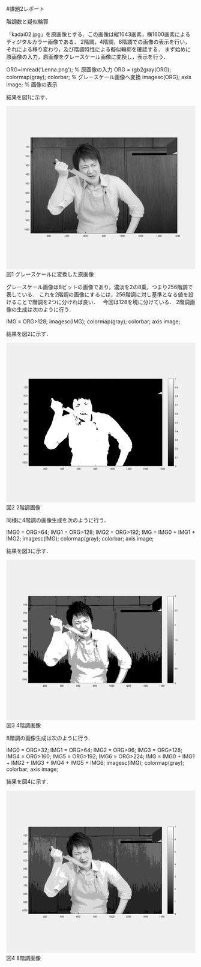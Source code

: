#課題2レポート

階調数と疑似輪郭

「kadai02.jpg」を原画像とする．この画像は縦1043画素，横1600画素によるディジタルカラー画像である．
2階調，4階調，8階調での画像の表示を行い，それによる移り変わり，及び階調特性による擬似輪郭を確認する．
まず始めに原画像の入力，原画像をグレースケール画像に変換し，表示を行う．

ORG=imread('Lenna.png'); % 原画像の入力
ORG = rgb2gray(ORG); colormap(gray); colorbar; % グレースケール画像へ変換
imagesc(ORG); axis image; % 画像の表示

結果を図1に示す．

![原画像](https://github.com/ogata3/lecture_image_processing/blob/master/kadai02/kadai2_1.png?raw=true)
図1 グレースケールに変換した原画像


グレースケール画像は8ビットの画像であり，濃淡を2の8乗，つまり256階調で表している．
これを2階調の画像にするには，256階調に対し基準となる値を設けることで階調を2つに分ければ良い．  
今回は128を境に分けている．
2階調画像の生成は次のように行う．

IMG = ORG>128;
imagesc(IMG); colormap(gray); colorbar;  axis image;

結果を図2に示す．

![原画像](https://github.com/ogata3/lecture_image_processing/blob/master/kadai02/kadai2_2.png?raw=true)
図2 2階調画像

同様に4階調の画像生成を次のように行う．

IMG0 = ORG>64;
IMG1 = ORG>128;
IMG2 = ORG>192;
IMG = IMG0 + IMG1 + IMG2;
imagesc(IMG); colormap(gray); colorbar;  axis image;

結果を図3に示す．

![原画像](https://github.com/ogata3/lecture_image_processing/blob/master/kadai02/kadai2_3.png?raw=true)
図3 4階調画像

8階調の画像生成は次のように行う．

IMG0 = ORG>32;
IMG1 = ORG>64;
IMG2 = ORG>96;
IMG3 = ORG>128;
IMG4 = ORG>160;
IMG5 = ORG>192;
IMG6 = ORG>224;
IMG = IMG0 + IMG1 + IMG2 + IMG3 + IMG4 + IMG5 + IMG6;
imagesc(IMG); colormap(gray); colorbar;  axis image;

結果を図4に示す．

![原画像](https://github.com/ogata3/lecture_image_processing/blob/master/kadai02/kadai2_4.png?raw=true)
図4 8階調画像
